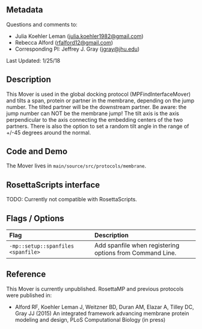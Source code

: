 ## Metadata

Questions and comments to:

- Julia Koehler Leman (julia.koehler1982@gmail.com)
- Rebecca Alford (rfalford12@gmail.com)
- Corresponding PI: Jeffrey J. Gray (jgray@jhu.edu)

Last Updated: 1/25/18

## Description

This Mover is used in the global docking protocol (MPFindInterfaceMover) and tilts a span, protein or partner in the membrane, depending on the jump number. The tilted partner will be the downstream partner. Be aware: the jump number can NOT be the membrane jump! The tilt axis is the axis perpendicular to the axis connecting the embedding centers of the two partners. There is also the option to set a random tilt angle in the range of +/-45 degrees around the normal. 

## Code and Demo

The Mover lives in `main/source/src/protocols/membrane`.

## RosettaScripts interface

TODO: Currently not compatible with RosettaScripts. 

## Flags / Options

|**Flag**|**Description**|
|:-------|:--------------|
|`-mp::setup::spanfiles <spanfile>` | Add spanfile when registering options from Command Line. |

## Reference
This Mover is currently unpublished. RosettaMP and previous protocols were published in:

* Alford RF, Koehler Leman J, Weitzner BD, Duran AM, Elazar A, Tilley DC, Gray JJ (2015) An integrated framework advancing membrane protein modeling and design, PLoS Computational Biology (in press)
